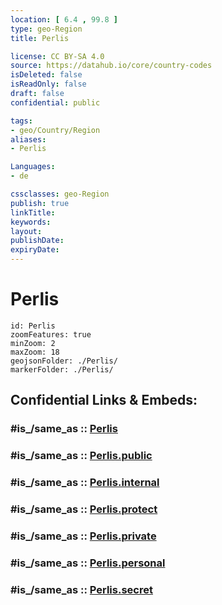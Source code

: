 ```yaml
---
location: [ 6.4 , 99.8 ] 
type: geo-Region
title: Perlis

license: CC BY-SA 4.0
source: https://datahub.io/core/country-codes
isDeleted: false
isReadOnly: false
draft: false
confidential: public

tags:
- geo/Country/Region
aliases:
- Perlis

Languages:
- de

cssclasses: geo-Region
publish: true
linkTitle: 
keywords: 
layout: 
publishDate: 
expiryDate: 
---
```


# Perlis

```leaflet
id: Perlis
zoomFeatures: true 
minZoom: 2 
maxZoom: 18
geojsonFolder: ./Perlis/
markerFolder: ./Perlis/
```


## Confidential Links & Embeds: 

### #is_/same_as :: [Perlis](/_Standards/Earth/Continent/Asia/Asia~South~East/Malay_Archipelago/Malaysia/States~Malaysia/Perlis.md) 

### #is_/same_as :: [Perlis.public](/_public/Earth/Continent/Asia/Asia~South~East/Malay_Archipelago/Malaysia/States~Malaysia/Perlis.public.md) 

### #is_/same_as :: [Perlis.internal](/_internal/Earth/Continent/Asia/Asia~South~East/Malay_Archipelago/Malaysia/States~Malaysia/Perlis.internal.md) 

### #is_/same_as :: [Perlis.protect](/_protect/Earth/Continent/Asia/Asia~South~East/Malay_Archipelago/Malaysia/States~Malaysia/Perlis.protect.md) 

### #is_/same_as :: [Perlis.private](/_private/Earth/Continent/Asia/Asia~South~East/Malay_Archipelago/Malaysia/States~Malaysia/Perlis.private.md) 

### #is_/same_as :: [Perlis.personal](/_personal/Earth/Continent/Asia/Asia~South~East/Malay_Archipelago/Malaysia/States~Malaysia/Perlis.personal.md) 

### #is_/same_as :: [Perlis.secret](/_secret/Earth/Continent/Asia/Asia~South~East/Malay_Archipelago/Malaysia/States~Malaysia/Perlis.secret.md)


